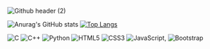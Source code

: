 ![Github header (2)](https://user-images.githubusercontent.com/101967370/178149742-f554d70d-9521-436c-b4ff-8d6ec4dd050d.png)

![Anurag's GitHub stats](https://github-readme-stats.vercel.app/api?username=siidjadhav&show_icons=true) [![Top Langs](https://github-readme-stats.vercel.app/api/top-langs/?username=siidjadhav&langs_count=4)](https://github.com/anuraghazra/github-readme-stats)

![C](https://img.shields.io/badge/c-%2300599C.svg?style=for-the-badge&logo=c&logoColor=white) ![C++](https://img.shields.io/badge/c++-%2300599C.svg?style=for-the-badge&logo=c%2B%2B&logoColor=white) ![Python](https://img.shields.io/badge/python-3670A0?style=for-the-badge&logo=python&logoColor=ffdd54) ![HTML5](https://img.shields.io/badge/html5-%23E34F26.svg?style=for-the-badge&logo=html5&logoColor=white) ![CSS3](https://img.shields.io/badge/css3-%231572B6.svg?style=for-the-badge&logo=css3&logoColor=white) ![JavaScript](https://img.shields.io/badge/javascript-%23323330.svg?style=for-the-badge&logo=javascript&logoColor=%23F7DF1E), 
 ![Bootstrap](https://img.shields.io/badge/bootstrap-%23563D7C.svg?style=for-the-badge&logo=bootstrap&logoColor=white)
